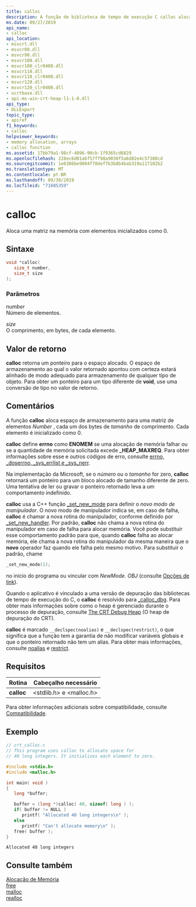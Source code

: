 ```yaml
---
title: calloc
description: A função de biblioteca de tempo de execução C calloc aloca memória inicializada por zero.
ms.date: 09/27/2019
api_name:
- calloc
api_location:
- msvcrt.dll
- msvcr80.dll
- msvcr90.dll
- msvcr100.dll
- msvcr100_clr0400.dll
- msvcr110.dll
- msvcr110_clr0400.dll
- msvcr120.dll
- msvcr120_clr0400.dll
- ucrtbase.dll
- api-ms-win-crt-heap-l1-1-0.dll
api_type:
- DLLExport
topic_type:
- apiref
f1_keywords:
- calloc
helpviewer_keywords:
- memory allocation, arrays
- calloc function
ms.assetid: 17bb79a1-98cf-4096-90cb-1f9365cd6829
ms.openlocfilehash: 228ec6d01a6f57ff98a9030f5a6d82e4c57388cd
ms.sourcegitcommit: 1e6386be9084f70def7b3b8b4bab319a117102b2
ms.translationtype: MT
ms.contentlocale: pt-BR
ms.lasthandoff: 09/30/2019
ms.locfileid: "71685359"
---
```

# <a name="calloc"></a>calloc

Aloca uma matriz na memória com elementos inicializados como 0.

## <a name="syntax"></a>Sintaxe

```C
void *calloc(
   size_t number,
   size_t size
);
```

### <a name="parameters"></a>Parâmetros

*number*<br/>
Número de elementos.

*size*<br/>
O comprimento, em bytes, de cada elemento.

## <a name="return-value"></a>Valor de retorno

**calloc** retorna um ponteiro para o espaço alocado. O espaço de armazenamento ao qual o valor retornado apontou com certeza estará alinhado de modo adequado para armazenamento de qualquer tipo de objeto. Para obter um ponteiro para um tipo diferente de **void**, use uma conversão de tipo no valor de retorno.

## <a name="remarks"></a>Comentários

A função **calloc** aloca espaço de armazenamento para uma matriz de elementos *Number* , cada um dos bytes de *tamanho* de comprimento. Cada elemento é inicializado como 0.

**calloc** define **errno** como **ENOMEM** se uma alocação de memória falhar ou se a quantidade de memória solicitada excede **_HEAP_MAXREQ**. Para obter informações sobre esse e outros códigos de erro, consulte [errno, _doserrno, _sys_errlist e _sys_nerr](../../c-runtime-library/errno-doserrno-sys-errlist-and-sys-nerr.md).

Na implementação da Microsoft, se o *número* ou o *tamanho* for zero, **calloc** retornará um ponteiro para um bloco alocado de tamanho diferente de zero. Uma tentativa de ler ou gravar o ponteiro retornado leva a um comportamento indefinido.

**calloc** usa a C++ função [_set_new_mode](set-new-mode.md) para definir o *novo modo de manipulador*. O novo modo de manipulador indica se, em caso de falha, **calloc** é chamar a nova rotina do manipulador, conforme definido por [_set_new_handler](set-new-handler.md). Por padrão, **calloc** não chama a nova rotina do manipulador em caso de falha para alocar memória. Você pode substituir esse comportamento padrão para que, quando **calloc** falha ao alocar memória, ele chama a nova rotina do manipulador da mesma maneira que o **novo** operador faz quando ele falha pelo mesmo motivo. Para substituir o padrão, chame

```C
_set_new_mode(1);
```

no início do programa ou vincular com *NewMode. OBJ* (consulte [Opções de link](../../c-runtime-library/link-options.md)).

Quando o aplicativo é vinculado a uma versão de depuração das bibliotecas de tempo de execução do C, o **calloc** é resolvido para [_calloc_dbg](calloc-dbg.md). Para obter mais informações sobre como o heap é gerenciado durante o processo de depuração, consulte [The CRT Debug Heap](/visualstudio/debugger/crt-debug-heap-details) (O heap de depuração do CRT).

**calloc** é marcado `__declspec(noalias)` e `__declspec(restrict)`, o que significa que a função tem a garantia de não modificar variáveis globais e que o ponteiro retornado não tem um alias. Para obter mais informações, consulte [noalias](../../cpp/noalias.md) e [restrict](../../cpp/restrict.md).

## <a name="requirements"></a>Requisitos

|Rotina|Cabeçalho necessário|
|-------------|---------------------|
|**calloc**|\<stdlib.h> e \<malloc.h>|

Para obter informações adicionais sobre compatibilidade, consulte [Compatibilidade](../../c-runtime-library/compatibility.md).

## <a name="example"></a>Exemplo

```C
// crt_calloc.c
// This program uses calloc to allocate space for
// 40 long integers. It initializes each element to zero.

#include <stdio.h>
#include <malloc.h>

int main( void )
{
   long *buffer;

   buffer = (long *)calloc( 40, sizeof( long ) );
   if( buffer != NULL )
      printf( "Allocated 40 long integers\n" );
   else
      printf( "Can't allocate memory\n" );
   free( buffer );
}
```

```Output
Allocated 40 long integers
```

## <a name="see-also"></a>Consulte também

[Alocação de Memória](../../c-runtime-library/memory-allocation.md)<br/>
[free](free.md)<br/>
[malloc](malloc.md)<br/>
[realloc](realloc.md)<br/>
